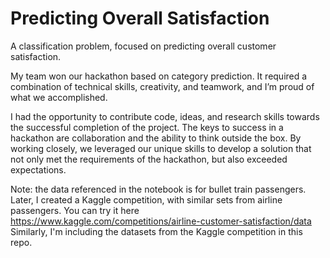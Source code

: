 # Predicting Overall Satisfaction
A classification problem, focused on predicting overall customer satisfaction.

My team won our hackathon based on category prediction. It required a combination of technical skills, creativity, and teamwork, and I’m proud of what we accomplished.

I had the opportunity to contribute code, ideas, and research skills towards the successful completion of the project. 
The keys to success in a hackathon are collaboration and the ability to think outside the box. 
By working closely, we leveraged our unique skills to develop a solution that not only met the requirements of the hackathon, but also exceeded expectations.

Note: the data referenced in the notebook is for bullet train passengers. Later, I created a Kaggle competition, with similar sets from airline passengers.
You can try it here https://www.kaggle.com/competitions/airline-customer-satisfaction/data
Similarly, I'm including the datasets from the Kaggle competition in this repo.
